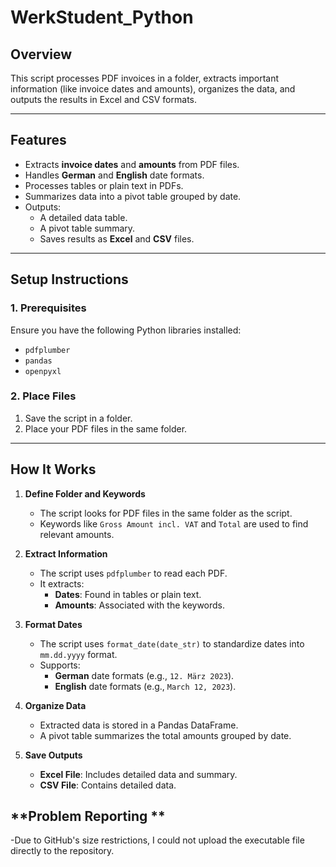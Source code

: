 
# WerkStudent_Python

## Overview

This script processes PDF invoices in a folder, extracts important information (like invoice dates and amounts), organizes the data, and outputs the results in Excel and CSV formats.

---

## **Features**

- Extracts **invoice dates** and **amounts** from PDF files.
- Handles **German** and **English** date formats.
- Processes tables or plain text in PDFs.
- Summarizes data into a pivot table grouped by date.
- Outputs:
  - A detailed data table.
  - A pivot table summary.
  - Saves results as **Excel** and **CSV** files.

---

## **Setup Instructions**

### **1. Prerequisites**

Ensure you have the following Python libraries installed:

- `pdfplumber`
- `pandas`
- `openpyxl`

### **2. Place Files**

1. Save the script in a folder.
2. Place your PDF files in the same folder.

---

## **How It Works**

1. **Define Folder and Keywords**
   - The script looks for PDF files in the same folder as the script.
   - Keywords like `Gross Amount incl. VAT` and `Total` are used to find relevant amounts.

2. **Extract Information**
   - The script uses `pdfplumber` to read each PDF.
   - It extracts:
     - **Dates**: Found in tables or plain text.
     - **Amounts**: Associated with the keywords.

3. **Format Dates**
   - The script uses `format_date(date_str)` to standardize dates into `mm.dd.yyyy` format.
   - Supports:
     - **German** date formats (e.g., `12. März 2023`).
     - **English** date formats (e.g., `March 12, 2023`).

4. **Organize Data**
   - Extracted data is stored in a Pandas DataFrame.
   - A pivot table summarizes the total amounts grouped by date.

5. **Save Outputs**
   - **Excel File**: Includes detailed data and summary.
   - **CSV File**: Contains detailed data.

## **Problem Reporting **
  -Due to GitHub's size restrictions, I could not upload the executable file directly to the repository.
